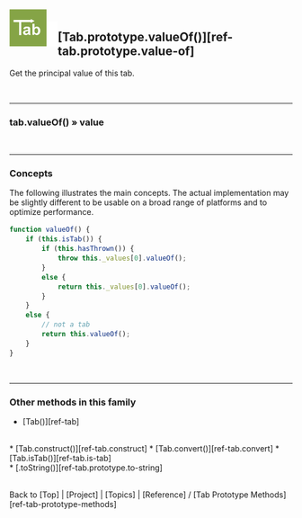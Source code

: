<a name="top" ></a>

<img src="../img/tab-logo128.png" alt="Tab logo" align="left" style="float:left; margin-top:-22px;" height="66" /><img src="../img/1x1.png" align="left" style="float:left;" height="44" width="20" />
## [Tab.prototype.valueOf()][ref-tab.prototype.value-of]

Get the principal value of this tab.

<br />

---
### tab.valueOf() » value

<br />

---
### Concepts

The following illustrates the main concepts.  The actual implementation may be slightly different to be usable on a broad range of platforms and to optimize performance.

````javascript
function valueOf() {
    if (this.isTab()) {
        if (this.hasThrown()) {
            throw this._values[0].valueOf();
        }
        else {
            return this._values[0].valueOf();
        }
    }
    else {
        // not a tab
        return this.valueOf();
    }
}
````

<br />

---
### Other methods in this family

*   [Tab()][ref-tab]
<br />
*   [Tab.construct()][ref-tab.construct]
*   [Tab.convert()][ref-tab.convert]
*   [Tab.isTab()][ref-tab.is-tab]
<br />
*   [.toString()][ref-tab.prototype.to-string]



<br /> Back to [Top] | [Project] | [Topics] | [Reference] / [Tab Prototype Methods][ref-tab-prototype-methods] <br />
